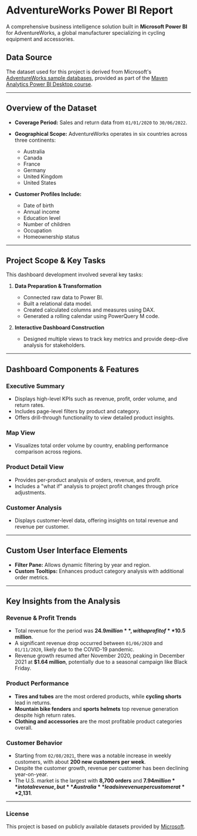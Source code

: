 # AdventureWorks Power BI Report

A comprehensive business intelligence solution built in **Microsoft Power BI** for AdventureWorks, a global manufacturer specializing in cycling equipment and accessories.

## Data Source  
The dataset used for this project is derived from Microsoft's [AdventureWorks sample databases](https://learn.microsoft.com/en-us/sql/samples/adventureworks-install-configure?view=sql-server-ver16&tabs=ssms), provided as part of the [Maven Analytics Power BI Desktop course](https://mavenanalytics.io/course/microsoft-power-bi-desktop).

---

## Overview of the Dataset
- **Coverage Period:** Sales and return data from `01/01/2020` to `30/06/2022`.
- **Geographical Scope:** AdventureWorks operates in six countries across three continents:

  - Australia
  - Canada
  - France
  - Germany
  - United Kingdom
  - United States

- **Customer Profiles Include:**

  - Date of birth
  - Annual income
  - Education level
  - Number of children
  - Occupation
  - Homeownership status

---

## Project Scope & Key Tasks
This dashboard development involved several key tasks:

1. **Data Preparation & Transformation**
   - Connected raw data to Power BI.
   - Built a relational data model.
   - Created calculated columns and measures using DAX.
   - Generated a rolling calendar using PowerQuery M code.

2. **Interactive Dashboard Construction**
   - Designed multiple views to track key metrics and provide deep-dive analysis for stakeholders.

---

## Dashboard Components & Features

### Executive Summary
- Displays high-level KPIs such as revenue, profit, order volume, and return rates.
- Includes page-level filters by product and category.
- Offers drill-through functionality to view detailed product insights.

### Map View
- Visualizes total order volume by country, enabling performance comparison across regions.

### Product Detail View
- Provides per-product analysis of orders, revenue, and profit.
- Includes a "what if" analysis to project profit changes through price adjustments.

### Customer Analysis
- Displays customer-level data, offering insights on total revenue and revenue per customer.

---

## Custom User Interface Elements
- **Filter Pane:** Allows dynamic filtering by year and region.
- **Custom Tooltips:** Enhances product category analysis with additional order metrics.

---

## Key Insights from the Analysis

### Revenue & Profit Trends
- Total revenue for the period was **$24.9 million**, with a profit of **$10.5 million**.
- A significant revenue drop occurred between `01/06/2020` and `01/11/2020`, likely due to the COVID-19 pandemic.
- Revenue growth resumed after November 2020, peaking in December 2021 at **$1.64 million**, potentially due to a seasonal campaign like Black Friday.

### Product Performance
- **Tires and tubes** are the most ordered products, while **cycling shorts** lead in returns.
- **Mountain bike fenders** and **sports helmets** top revenue generation despite high return rates.
- **Clothing and accessories** are the most profitable product categories overall.

### Customer Behavior
- Starting from `02/08/2021`, there was a notable increase in weekly customers, with about **200 new customers per week**.
- Despite the customer growth, revenue per customer has been declining year-on-year.
- The U.S. market is the largest with **8,700 orders** and **$7.94 million** in total revenue, but **Australia** leads in revenue per customer at **$2,131**.

---

### License
This project is based on publicly available datasets provided by [Microsoft](https://docs.microsoft.com/en-us/sql/samples/adventureworks?view=sql-server-ver15).
